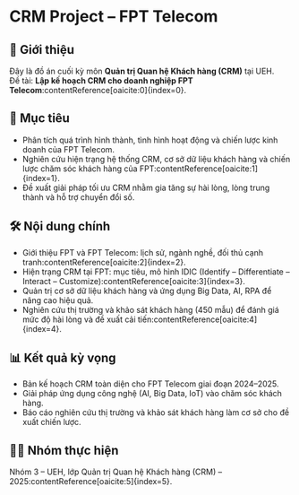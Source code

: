 # CRM Project – FPT Telecom

## 📖 Giới thiệu
Đây là đồ án cuối kỳ môn **Quản trị Quan hệ Khách hàng (CRM)** tại UEH.  
Đề tài: **Lập kế hoạch CRM cho doanh nghiệp FPT Telecom**:contentReference[oaicite:0]{index=0}.  

## 🎯 Mục tiêu
- Phân tích quá trình hình thành, tình hình hoạt động và chiến lược kinh doanh của FPT Telecom.  
- Nghiên cứu hiện trạng hệ thống CRM, cơ sở dữ liệu khách hàng và chiến lược chăm sóc khách hàng của FPT:contentReference[oaicite:1]{index=1}.  
- Đề xuất giải pháp tối ưu CRM nhằm gia tăng sự hài lòng, lòng trung thành và hỗ trợ chuyển đổi số.  

## 🛠️ Nội dung chính
- Giới thiệu FPT và FPT Telecom: lịch sử, ngành nghề, đối thủ cạnh tranh:contentReference[oaicite:2]{index=2}.  
- Hiện trạng CRM tại FPT: mục tiêu, mô hình IDIC (Identify – Differentiate – Interact – Customize):contentReference[oaicite:3]{index=3}.  
- Quản trị cơ sở dữ liệu khách hàng và ứng dụng Big Data, AI, RPA để nâng cao hiệu quả.  
- Nghiên cứu thị trường và khảo sát khách hàng (450 mẫu) để đánh giá mức độ hài lòng và đề xuất cải tiến:contentReference[oaicite:4]{index=4}.  

## 📊 Kết quả kỳ vọng
- Bản kế hoạch CRM toàn diện cho FPT Telecom giai đoạn 2024–2025.  
- Giải pháp ứng dụng công nghệ (AI, Big Data, IoT) vào chăm sóc khách hàng.  
- Báo cáo nghiên cứu thị trường và khảo sát khách hàng làm cơ sở cho đề xuất chiến lược.  

## 👨‍💻 Nhóm thực hiện
Nhóm 3 – UEH, lớp Quản trị Quan hệ Khách hàng (CRM) – 2025:contentReference[oaicite:5]{index=5}.
